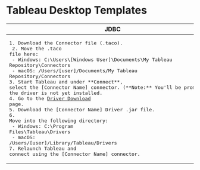 # Tableau Desktop Templates
| **JDBC** | **ODBC** |
| ----------- | ----------- |
| <pre>1. Download the Connector file (.taco).<br /> 2. Move the .taco file here:<br />   - Windows: C:\Users\\[Windows User]\Documents\My Tableau Repository\Connectors<br />   - macOS: /Users/[user]/Documents/My Tableau Repository/Connectors<br />3. Start Tableau and under \*\*Connect\*\*, select the [Connector Name] connector. (\*\*Note:\*\* You'll be prompted if the driver is not yet installed. <br />4. Go to the [Driver Download](https://www.driverdownloadlinkhere.com) page.<br />5. Download the [Connector Name] Driver .jar file.<br />6. Move into the following directory:<br />     - Windows: C:\Program Files\Tableau\Drivers <br />     - macOS: /Users/[user]/Library/Tableau/Drivers<br />7. Relaunch Tableau and connect using the [Connector Name] connector. </pre> | <pre>1. Download the Connector file (.taco). <br />2. Move the .taco file here:<br />   - Windows: C:\Users\\[Windows User]\Documents\My Tableau Repository\Connectors <br />3. Start Tableau and under \*\*Connect\*\*, select the [Connector Name] connector. (\*\*Note:\*\* You'll be prompted if the driver is not yet installed.) <br />4. Go to the [Driver Download](https://www.driverdownloadlinkhere.com) page.<br />   5. Download the [Connector Name] Driver.<br />6. Install following the instructions in the readme provided with the client installation. Ensure the 64-bit client version is installed. <br />7. Relaunch Tableau and connect using the [Connector Name] connector. </pre> |